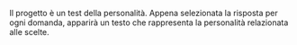 Il progetto è un test della personalità. 
Appena selezionata la risposta per ogni domanda, apparirà un testo che rappresenta la personalità relazionata alle scelte.
